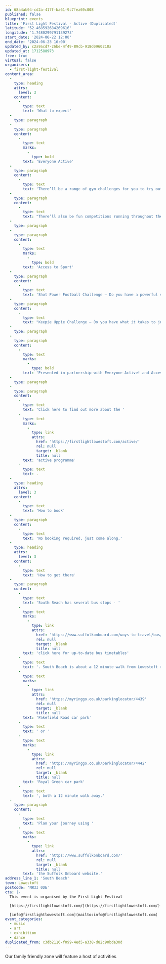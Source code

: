 ```yaml
---
id: 68a4ab04-cd2a-417f-ba61-9c7fea69c008
published: false
blueprint: events
title: 'First Light Festival - Active (Duplicated)'
latitude: '52.468592684269616'
longitude: '1.7480299791139273'
start_date: '2024-06-22 12:00'
end_date: '2024-06-23 16:00'
updated_by: c2a9acd7-26be-4f49-89cb-918d0960210a
updated_at: 1712588973
free: true
virtual: false
organisers:
  - first-light-festival
content_area:
  -
    type: heading
    attrs:
      level: 3
    content:
      -
        type: text
        text: 'What to expect'
  -
    type: paragraph
  -
    type: paragraph
    content:
      -
        type: text
        marks:
          -
            type: bold
        text: 'Everyone Active'
  -
    type: paragraph
    content:
      -
        type: text
        text: 'There’ll be a range of gym challenges for you to try out and enjoy at your own pace, featuring exhilarating activities like battle ropes, dumbbells, medicine balls, and a high-intensity circuit. Meanwhile the kids will have a ball too, whether they enjoy the challenge of hook-a-duck, get lucky with the spin-a-wheel prizes, burn off some energy on the soft play area or chill out with some colouring in.'
  -
    type: paragraph
    content:
      -
        type: text
        text: "There’ll also be fun competitions running throughout the day with spot prizes available to redeem at Waterlane Leisure Centre.\_"
  -
    type: paragraph
  -
    type: paragraph
    content:
      -
        type: text
        marks:
          -
            type: bold
        text: 'Access to Sport'
  -
    type: paragraph
    content:
      -
        type: text
        text: 'Shot Power Football Challenge – Do you have a powerful shot? Come and put it to the test with Access Sport. You will have three attempts to shoot at goal and record your most powerful shot. The most powerful shots at the end of the day will receive a giveaway prize through our main football provider Lowestoft Town FC.'
  -
    type: paragraph
    content:
      -
        type: text
        text: "Keepie Uppie Challenge – Do you have what it takes to juggle the ball on the sand? Come and put it to the test with Access Sport. You will have two attempts\_to keep the football up for as long as possible. The keepie uppie champions at the end of the day will receive\_a giveaway prize through our main football provider Lowestoft Town FC."
  -
    type: paragraph
  -
    type: paragraph
    content:
      -
        type: text
        marks:
          -
            type: bold
        text: 'Presented in partnership with Everyone Active! and Access to Sport'
  -
    type: paragraph
  -
    type: paragraph
    content:
      -
        type: text
        text: 'Click here to find out more about the '
      -
        type: text
        marks:
          -
            type: link
            attrs:
              href: 'https://firstlightlowestoft.com/active/'
              rel: null
              target: _blank
              title: null
        text: 'active programme'
      -
        type: text
        text: .
  -
    type: heading
    attrs:
      level: 3
    content:
      -
        type: text
        text: 'How to book'
  -
    type: paragraph
    content:
      -
        type: text
        text: 'No booking required, just come along.'
  -
    type: heading
    attrs:
      level: 3
    content:
      -
        type: text
        text: 'How to get there'
  -
    type: paragraph
    content:
      -
        type: text
        text: 'South Beach has several bus stops - '
      -
        type: text
        marks:
          -
            type: link
            attrs:
              href: 'https://www.suffolkonboard.com/ways-to-travel/bus/bus-timetables/?s-timetable=lowestoft'
              rel: null
              target: _blank
              title: null
        text: 'click here for up-to-date bus timetables'
      -
        type: text
        text: '. South Beach is about a 12 minute walk from Lowestoft rail station. The nearest car park is '
      -
        type: text
        marks:
          -
            type: link
            attrs:
              href: 'https://myringgo.co.uk/parkinglocator/4439'
              rel: null
              target: _blank
              title: null
        text: 'Pakefield Road car park'
      -
        type: text
        text: ' or '
      -
        type: text
        marks:
          -
            type: link
            attrs:
              href: 'https://myringgo.co.uk/parkinglocator/4442'
              rel: null
              target: _blank
              title: null
        text: 'Royal Green car park'
      -
        type: text
        text: ', both a 12 minute walk away.'
  -
    type: paragraph
    content:
      -
        type: text
        text: 'Plan your journey using '
      -
        type: text
        marks:
          -
            type: link
            attrs:
              href: 'https://www.suffolkonboard.com/'
              rel: null
              target: _blank
              title: null
        text: 'the Suffolk Onboard website.'
address_line_1: 'South Beach'
town: Lowestoft
postcode: 'NR33 0DE'
cta: |-
  This event is organised by the First Light Festival

  [https://firstlightlowestoft.com/](https://firstlightlowestoft.com/)

  [info@firstlightlowestoft.com](mailto:info@firstlightlowestoft.com)
event_categories:
  - music
  - art
  - exhibition
  - dance
duplicated_from: c3db2116-f099-4ed5-a338-d82c90bda30d
---
```

Our family friendly zone will feature a host of activities.
